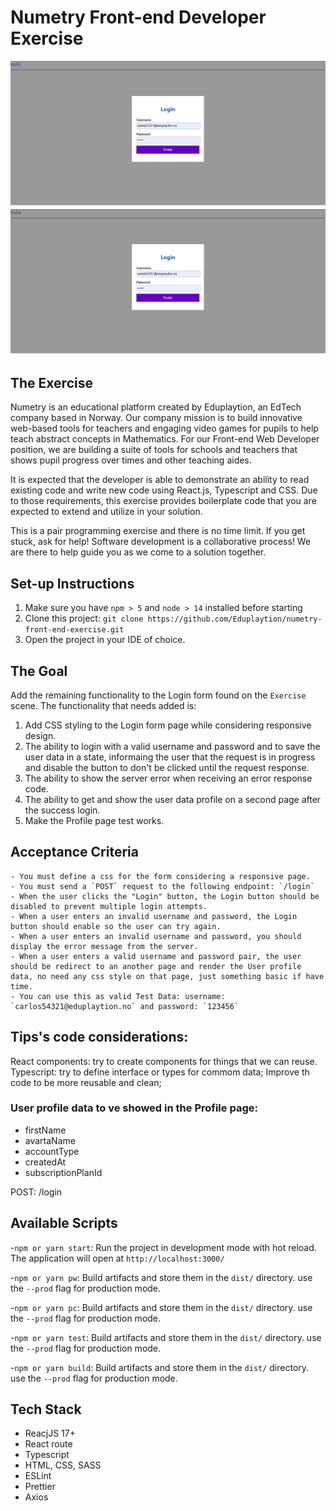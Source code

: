 # Numetry Front-end Developer Exercise

![Logscreen](/src/assets/logscreenprint.png)
![Profile](/src/assets/logscreenprint.png)

## The Exercise

Numetry is an educational platform created by Eduplaytion, an EdTech company based in Norway. Our company mission is to build innovative web-based tools for teachers and engaging video games for pupils to help teach abstract concepts in Mathematics. For our Front-end Web Developer position, we are building a suite of tools for schools and teachers that shows pupil progress over times and other teaching aides.

It is expected that the developer is able to demonstrate an ability to read existing code and write new code using React.js, Typescript and CSS. Due to those requirements, this exercise provides boilerplate code that you are expected to extend and utilize in your solution.

This is a pair programming exercise and there is no time limit. If you get stuck, ask for help! Software development is a collaborative process! We are there to help guide you as we come to a solution together.

## Set-up Instructions

1. Make sure you have `npm > 5` and `node > 14` installed before starting
2. Clone this project: `git clone https://github.com/Eduplaytion/numetry-front-end-exercise.git`
3. Open the project in your IDE of choice.

## The Goal

Add the remaining functionality to the Login form found on the `Exercise` scene. The functionality that needs added is:
1. Add CSS styling to the Login form page while considering responsive design.
2. The ability to login with a valid username and password and to save the user data in a state, informaing the user that the request is in progress and disable the button to don't be clicked until the request response.
3. The ability to show the server error when receiving an error response code.
4. The ability to get and show the user data profile on a second page after the success login.
5. Make the Profile page test works.

## Acceptance Criteria

    - You must define a css for the form considering a responsive page.
    - You must send a `POST` request to the following endpoint: `/login`
    - When the user clicks the "Login" button, the Login button should be disabled to prevent multiple login attempts.
    - When a user enters an invalid username and password, the Login button should enable so the user can try again.
    - When a user enters an invalid username and password, you should display the error message from the server.
    - When a user enters a valid username and password pair, the user should be redirect to an another page and render the User profile data, no need any css style on that page, just something basic if have time.
    - You can use this as valid Test Data: username: `carlos54321@eduplaytion.no` and password: `123456`

## Tips's code considerations:
React components: try to create components for things that we can reuse.
Typescript: try to define interface or types for commom data;
Improve th code to be more reusable and clean;

### User profile data to ve showed in the Profile page:
- firstName
- avartaName
- accountType
- createdAt
- subscriptionPlanId

POST: /login

## Available Scripts

-`npm or yarn start`: Run the project in development mode with hot reload. The application will open at `http://localhost:3000/`

-`npm or yarn pw`: Build artifacts and store them in the `dist/` directory. use the `--prod` flag for production mode.

-`npm or yarn pc`: Build artifacts and store them in the `dist/` directory. use the `--prod` flag for production mode.

-`npm or yarn test`: Build artifacts and store them in the `dist/` directory. use the `--prod` flag for production mode.

-`npm or yarn build`: Build artifacts and store them in the `dist/` directory. use the `--prod` flag for production mode.


## Tech Stack
- ReacjJS 17+
- React route
- Typescript
- HTML, CSS, SASS
- ESLint
- Prettier
- Axios

